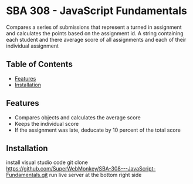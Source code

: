 # SBA 308 - JavaScript Fundamentals

Compares a series of submissions that represent a turned in assignment and
calculates the points based on the assignment id. A string containing each student and there average score of all assignments and each of their 
individual assignment

## Table of Contents

- [Features](#features)
- [Installation](#installation)

## Features

- Compares objects and calculates the average score
- Keeps the individual score
- If the assignment was late, deducate by 10 percent of the total score

## Installation
install visual studio code
git clone https://github.com/SuperWebMonkey/SBA-308---JavaScript-Fundamentals.git
run live server at the bottom right side
